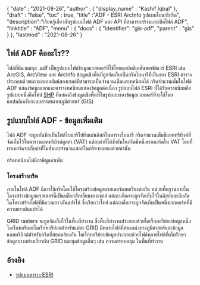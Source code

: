 {
  "date" : "2021-08-26",
  "author" : {
    "display_name" : "Kashif Iqbal"
},
  "draft" : "false",
  "toc" : true,
  "title" :"ADF - ESRI ArcInfo รูปแบบไบนารีกริด",
  "description":"เรียนรู้เกี่ยวกับรูปแบบไฟล์ ADF และ API ที่สามารถสร้างและเปิดไฟล์ ADF",
  "linktitle" : "ADF",
  "menu" : {
    "docs" : {
      "identifier": "gis-adf",
      "parent" : "gis"
}
},
  "lastmod" : "2021-08-26"
}

## ไฟล์ ADF คืออะไร??

ไฟล์ที่มีนามสกุล .adf เป็นรูปแบบไฟล์ข้อมูลแรสเตอร์ที่ใช้โดยแอปพลิเคชันซอฟต์แวร์ ESRI เช่น ArcGIS, ArcView และ ArcInfo ข้อมูลเชิงพื้นที่ถูกจัดเก็บเป็นกริดไบนารีที่เป็นของ ESRI ตารางประกอบด้วยแถวและคอลัมน์ของเซลล์ที่สามารถเป็นจำนวนเต็มและทศนิยมได้ กริดจำนวนเต็มในไฟล์ ADF แสดงข้อมูลแยกและตารางทศนิยมแสดงข้อมูลต่อเนื่อง รูปแบบไฟล์ ESRI ที่ได้รับความนิยมอีกรูปแบบหนึ่งคือไฟล์ [SHP](/th/gis/shp/) ที่แสดงถึงข้อมูลเชิงพื้นที่ในรูปแบบของข้อมูลเวกเตอร์ที่จะใช้โดยแอปพลิเคชันระบบสารสนเทศภูมิศาสตร์ (GIS)

## รูปแบบไฟล์ ADF - ข้อมูลเพิ่มเติม

ไฟล์ ADF จะถูกบันทึกเป็นไฟล์ไบนารีไปยังแผ่นดิสก์ในตารางไบนารี กริดจำนวนเต็มมีแอตทริบิวต์ที่จัดเก็บไว้ในตารางแอตทริบิวต์มูลค่า (VAT) แต่ละค่าที่ไม่ซ้ำกันในกริดมีหนึ่งเรกคอร์ดใน VAT โดยที่เรกคอร์ดจะเก็บค่าที่ไม่ซ้ำและจำนวนเซลล์ในกริดจะแสดงด้วยค่านั้น

กริดทศนิยมไม่มีภาษีมูลค่าเพิ่ม

### โครงสร้างกริด

ภายในไฟล์ ADF มีการใช้กริดโดยใช้โครงสร้างข้อมูลแรสเตอร์แบบเรียงต่อกัน หน่วยพื้นฐานภายในโครงสร้างข้อมูลแรสเตอร์นี้เป็นบล็อกสี่เหลี่ยมของเซลล์ แต่ละบล็อกจะถูกจัดเก็บไว้ในดิสก์และบีบอัดในโครงสร้างไฟล์ที่มีความยาวผันแปรได้ ซึ่งเรียกว่าไทล์ แต่ละบล็อกจะถูกจัดเก็บเป็นหนึ่งเรกคอร์ดที่มีความยาวผันแปรได้

GRID rasters จะถูกจัดเก็บไว้ในพื้นที่ทำงาน ซึ่งพื้นที่ทำงานประกอบด้วยไดเร็กทอรีย่อยข้อมูลหนึ่งไดเร็กทอรีและไดเร็กทอรีย่อยสำหรับแต่ละ GRID มีหลายไฟล์ที่ตำแหน่งทางภูมิศาสตร์และข้อมูลแอตทริบิวต์สำหรับกริดที่สอดคล้องกัน ไดเร็กทอรีย่อยข้อมูลประกอบด้วยไฟล์หลายไฟล์ที่เก็บรักษาข้อมูลบางอย่างเกี่ยวกับ GRID และชุดข้อมูลอื่นๆ เช่น ความครอบคลุม ในพื้นที่ทำงาน

## อ้างอิง ##

* [รูปแบบตาราง ESRI](https://desktop.arcgis.com/en/arcmap/latest/manage-data/raster-and-images/esri-grid-format.htm)
